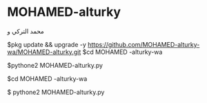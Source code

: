 # MOHAMED-alturky
محمد التركي و

$pkg update && upgrade -y
https://github.com/MOHAMED-alturky-wa/MOHAMED-alturky.git
$cd MOHAMED -alturky-wa

$pythone2 MOHAMED-alturky.py


$cd MOHAMED -alturky-wa

$ pythone2 MOHAMED-alturky.py
